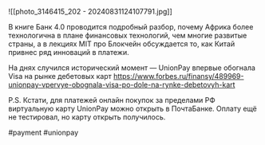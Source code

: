 
![[photo_3146415_202 - 20240831124107791.jpg]]

В книге Банк 4.0 проводится подробный разбор, почему Африка более технологична в плане финансовых технологий, чем многие развитые страны, а в лекциях MIT про Блокчейн обсуждается то, как Китай привнес ряд инноваций в платежи.

На днях случился исторический момент — UnionPay впервые обогнала Visa на рынке дебетовых
карт https://www.forbes.ru/finansy/489969-unionpay-vpervye-obognala-visa-po-dole-na-rynke-debetovyh-kart

P.S.
Кстати, для платежей онлайн покупок за пределами РФ виртуальную карту UnionPay можно открыть в ПочтаБанке. Оплату ещё не тестировал, но карту открыть получилось.

#payment #unionpay